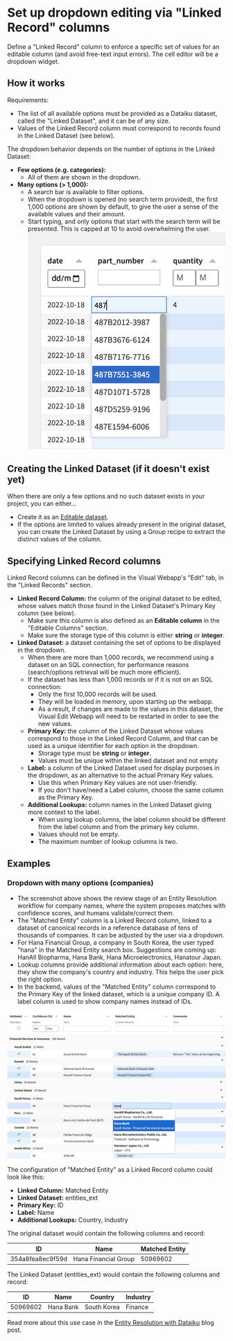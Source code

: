 # Set up dropdown editing via "Linked Record" columns

Define a "Linked Record" column to enforce a specific set of values for an editable column (and avoid free-text input errors). The cell editor will be a dropdown widget.

## How it works

Requirements:

- The list of all available options must be provided as a Dataiku dataset, called the "Linked Dataset", and it can be of any size.
- Values of the Linked Record column must correspond to records found in the Linked Dataset (see below).

The dropdown behavior depends on the number of options in the Linked Dataset:

- **Few options (e.g. categories):**
  - All of them are shown in the dropdown.
- **Many options (> 1,000):**
  - A search bar is available to filter options.
  - When the dropdown is opened (no search term provided), the first 1,000 options are shown by default, to give the user a sense of the available values and their amount.
  - Start typing, and only options that start with the search term will be presented. This is capped at 10 to avoid overwhelming the user. ![](linked_record_dropdown_search.png)

## Creating the Linked Dataset (if it doesn't exist yet)

When there are only a few options and no such dataset exists in your project, you can either...

- Create it as an [Editable dataset](https://doc.dataiku.com/dss/latest/connecting/editable-datasets.html).
- If the options are limited to values already present in the original dataset, you can create the Linked Dataset by using a Group recipe to extract the distinct values of the column.

## Specifying Linked Record columns

Linked Record columns can be defined in the Visual Webapp's "Edit" tab, in the "Linked Records" section.

- **Linked Record Column:** the column of the original dataset to be edited, whose values match those found in the Linked Dataset's Primary Key column (see below).
  - Make sure this column is also defined as an **Editable column** in the "Editable Columns" section.
  - Make sure the storage type of this column is either **string** or **integer**.
- **Linked Dataset:** a dataset containing the set of options to be displayed in the dropdown.
  - When there are more than 1,000 records, we recommend using a dataset on an SQL connection, for performance reasons (search/options retrieval will be much more efficient).
  - If the dataset has less than 1,000 records or if it is not on an SQL connection:
    - Only the first 10,000 records will be used.
    - They will be loaded in memory, upon starting up the webapp.
    - As a result, if changes are made to the values in this dataset, the Visual Edit Webapp will need to be restarted in order to see the new values.
  - **Primary Key:** the column of the Linked Dataset whose values correspond to those in the Linked Record Column, and that can be used as a unique identifier for each option in the dropdown.
    - Storage type must be **string** or **integer**.
    - Values must be unique within the linked dataset and not empty
  - **Label:** a column of the Linked Dataset used for display purposes in the dropdown, as an alternative to the actual Primary Key values.
    - Use this when Primary Key values are not user-friendly.
    - If you don't have/need a Label column, choose the same column as the Primary Key.
  - **Additional Lookups:** column names in the Linked Dataset giving more context to the label.
    - When using lookup columns, the label column should be different from the label column and from the primary key column.
    - Values should not be empty.
    - The maximum number of lookup columns is two.

## Examples

### Dropdown with many options (companies)

- The screenshot above shows the review stage of an Entity Resolution workflow for company names, where the system proposes matches with confidence scores, and humans validate/correct them.
- The "Matched Entity" column is a Linked Record column, linked to a dataset of canonical records in a reference database of tens of thousands of companies. It can be adjusted by the user via a dropdown.
- For Hana Financial Group, a company in South Korea, the user typed "hana" in the Matched Entity search box. Suggestions are coming up: HanAll Biopharma, Hana Bank, Hana Microelectronics, Hanatour Japan.
- Lookup columns provide additional information about each option: here, they show the company's country and industry. This helps the user pick the right option.
- In the backend, values of the "Matched Entity" column correspond to the Primary Key of the linked dataset, which is a unique company ID. A label column is used to show company names instead of IDs.

![](linked_record_dropdown_search_lookups.webp)

The configuration of "Matched Entity" as a Linked Record column could look like this:

- **Linked Column:** Matched Entity
- **Linked Dataset:** entities_ext
- **Primary Key:** ID
- **Label:** Name
- **Additional Lookups:** Country, Industry

The original dataset would contain the following columns and record:

| ID | Name        | Matched Entity |
|----|-------------|----------------|
| 354a8fea8ec9f59d  | Hana Financial Group  | 50969602              |

The Linked Dataset (entities\_ext) would contain the following columns and record:

| ID | Name        | Country | Industry |
|----|-------------|---------|----------|
| 50969602  | Hana Bank  | South Korea | Finance  |

Read more about this use case in the [Entity Resolution with Dataiku](https://blog.dataiku.com/accelerating-entity-resolution) blog post.
